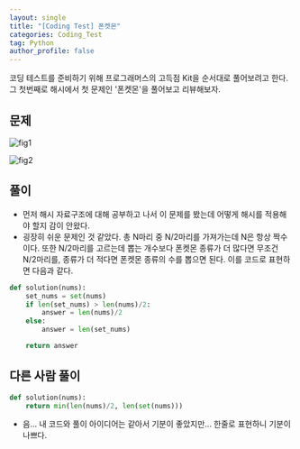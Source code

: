 ```yaml
---
layout: single
title: "[Coding Test] 폰켓몬"
categories: Coding_Test
tag: Python
author_profile: false
---
```


코딩 테스트를 준비하기 위해 프로그래머스의 고득점 Kit을 순서대로 풀어보려고 한다.  
그 첫번째로 해시에서 첫 문제인 '폰켓몬'을 풀어보고 리뷰해보자.

## 문제

![fig1]({{site.url}}/images/2023-03-01-ct1/폰켓몬_문제설명.png)

![fig2]({{site.url}}/images/2023-03-01-ct1/폰켓몬_제한사항.png)

## 풀이
* 먼저 해시 자료구조에 대해 공부하고 나서 이 문제를 봤는데 어떻게 해시를 적용해야 할지 감이 안왔다.
* 굉장히 쉬운 문제인 것 같았다. 총 N마리 중 N/2마리를 가져가는데 N은 항상 짝수이다. 또한 N/2마리를 고르는데 뽑는 개수보다 폰켓몬 종류가 더 많다면 무조건 N/2마리를, 종류가 더 적다면 폰켓몬 종류의 수를 뽑으면 된다. 이를 코드로 표현하면 다음과 같다.

```python
def solution(nums):
    set_nums = set(nums)
    if len(set_nums) > len(nums)/2:
        answer = len(nums)/2
    else:
        answer = len(set_nums)

    return answer
```

## 다른 사람 풀이
```python
def solution(nums):
    return min(len(nums)/2, len(set(nums)))
```
* 음... 내 코드와 풀이 아이디어는 같아서 기분이 좋았지만... 한줄로 표현하니 기분이 나쁘다.